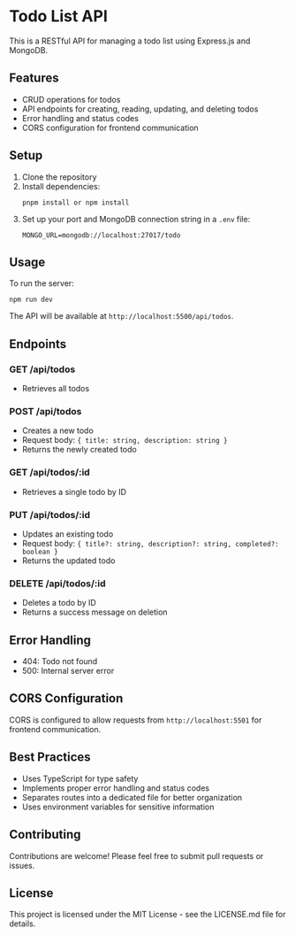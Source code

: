 # Todo List API

This is a RESTful API for managing a todo list using Express.js and MongoDB.

## Features

- CRUD operations for todos
- API endpoints for creating, reading, updating, and deleting todos
- Error handling and status codes
- CORS configuration for frontend communication

## Setup

1. Clone the repository
2. Install dependencies:
   ```
   pnpm install or npm install
   ```
3. Set up your port and MongoDB connection string in a `.env` file:
   ```
   MONGO_URL=mongodb://localhost:27017/todo
   ```

## Usage

To run the server:

```
npm run dev
```

The API will be available at `http://localhost:5500/api/todos`.

## Endpoints

### GET /api/todos

- Retrieves all todos

### POST /api/todos

- Creates a new todo
- Request body: `{ title: string, description: string }`
- Returns the newly created todo

### GET /api/todos/:id

- Retrieves a single todo by ID

### PUT /api/todos/:id

- Updates an existing todo
- Request body: `{ title?: string, description?: string, completed?: boolean }`
- Returns the updated todo

### DELETE /api/todos/:id

- Deletes a todo by ID
- Returns a success message on deletion

## Error Handling

- 404: Todo not found
- 500: Internal server error

## CORS Configuration

CORS is configured to allow requests from `http://localhost:5501` for frontend communication.

## Best Practices

- Uses TypeScript for type safety
- Implements proper error handling and status codes
- Separates routes into a dedicated file for better organization
- Uses environment variables for sensitive information

## Contributing

Contributions are welcome! Please feel free to submit pull requests or issues.

## License

This project is licensed under the MIT License - see the LICENSE.md file for details.
